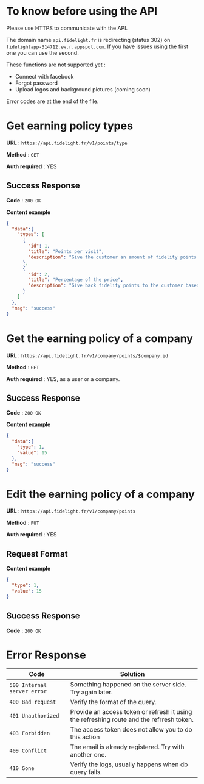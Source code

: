 # To know before using the API

Please use HTTPS to communicate with the API.

The domain name `api.fidelight.fr` is redirecting (status 302) on `fidelightapp-314712.ew.r.appspot.com`. If you have issues using the first one you can use the second.

These functions are not supported yet :
- Connect with facebook
- Forgot password
- Upload logos and background pictures (coming soon)

Error codes are at the end of the file.


# Get earning policy types

**URL** : `https://api.fidelight.fr/v1/points/type`

**Method** : `GET`

**Auth required** : YES

## Success Response

**Code** : `200 OK`

**Content example**

```json
{
  "data":{
    "types": [
      {
        "id": 1,
        "title": "Points per visit",
        "description": "Give the customer an amount of fidelity points every time he visits you!"
      },
      {
        "id": 2,
        "title": "Percentage of the price",
        "description": "Give back fidelity points to the customer based on the price he just paid."
      }
    ]
  },
  "msg": "success"
}
```


# Get the earning policy of a company

**URL** : `https://api.fidelight.fr/v1/company/points/$company.id`

**Method** : `GET`

**Auth required** : YES, as a user or a company.

## Success Response

**Code** : `200 OK`

**Content example**

```json
{
  "data":{
    "type": 1,
    "value": 15
  },
  "msg": "success"
}
```


# Edit the earning policy of a company

**URL** : `https://api.fidelight.fr/v1/company/points`

**Method** : `PUT`

**Auth required** : YES

## Request Format

**Content example**

```json
{
  "type": 1,
  "value": 15
}
```

## Success Response

**Code** : `200 OK`


# Error Response

Code | Solution
--- | ---
`500 Internal server error` | Something happened on the server side. Try again later.
`400 Bad request` | Verify the format of the query.
`401 Unauthorized` | Provide an access token or refresh it using the refreshing route and the refrresh token.
`403 Forbidden` | The access token does not allow you to do this action
`409 Conflict` | The email is already registered. Try with another one.
`410 Gone` | Verify the logs, usually happens when db query fails.
